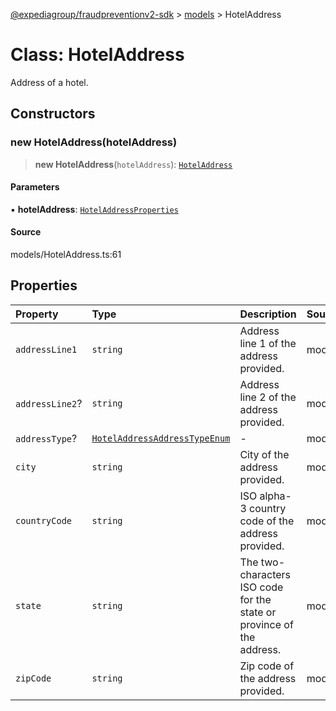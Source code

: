 [@expediagroup/fraudpreventionv2-sdk](../../index.md) > [models](../index.md) > HotelAddress

# Class: HotelAddress

Address of a hotel.

## Constructors

### new HotelAddress(hotelAddress)

> **new HotelAddress**(`hotelAddress`): [`HotelAddress`](HotelAddress.md)

#### Parameters

▪ **hotelAddress**: [`HotelAddressProperties`](../interfaces/HotelAddressProperties.md)

#### Source

models/HotelAddress.ts:61

## Properties

| Property | Type | Description | Source |
| :------ | :------ | :------ | :------ |
| `addressLine1` | `string` | Address line 1 of the address provided. | models/HotelAddress.ts:34 |
| `addressLine2`? | `string` | Address line 2 of the address provided. | models/HotelAddress.ts:39 |
| `addressType`? | [`HotelAddressAddressTypeEnum`](../type-aliases/HotelAddressAddressTypeEnum.md) | - | models/HotelAddress.ts:29 |
| `city` | `string` | City of the address provided. | models/HotelAddress.ts:44 |
| `countryCode` | `string` | ISO alpha-3 country code of the address provided. | models/HotelAddress.ts:59 |
| `state` | `string` | The two-characters ISO code for the state or province of the address. | models/HotelAddress.ts:49 |
| `zipCode` | `string` | Zip code of the address provided. | models/HotelAddress.ts:54 |
